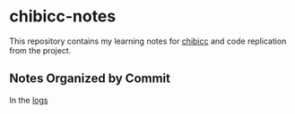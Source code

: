# chibicc-notes

This repository contains my learning notes for [chibicc](https://github.com/rui314/chibicc) and code replication from the project.

## Notes Organized by Commit

In the [logs](./notes/logs.md)
